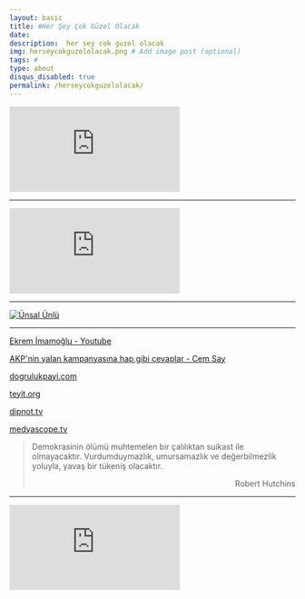 ```yaml
---
layout: basic
title: #Her Şey Çok Güzel Olacak
date: 
description:  her sey cok guzel olacak
img: herseycokguzelolacak.png # Add image post (optional)
tags: # 
type: about
disqus_disabled: true
permalink: /herseycokguzelolacak/
---
```

<div class="container-youtube">
<iframe src="https://www.youtube.com/embed/wpeD_cimUs0" 
frameborder="0" allowfullscreen class="video"></iframe>
</div>

***

<div class="container-youtube">
<iframe src="https://www.youtube.com/embed/XOS0b9l5nH8" 
frameborder="0" allowfullscreen class="video"></iframe>
</div>

***

[![Ünsal Ünlü]({{site.baseurl}}/assets/img/unsalunlu.png)](https://www.youtube.com/channel/UCzJMy0X4vYivbZHkNccpPhQ/featured)

***


[Ekrem İmamoğlu  -  Youtube](https://www.youtube.com/user/ekremimamolu/videos)


[AKP'nin yalan kampanyasına hap gibi cevaplar - Cem Say](https://odatv.com/akpnin-yalan-kampanyasina-hap-gibi-cevaplar-12051946.html)

[dogrulukpayi.com](https://www.dogrulukpayi.com/)

[teyit.org](https://teyit.org/)

[dipnot.tv](https://dipnot.tv/)

[medyascope.tv](https://medyascope.tv/)



> Demokrasinin ölümü muhtemelen bir çalılıktan suikast ile olmayacaktır. 
> Vurdumduymazlık, umursamazlık ve değerbilmezlik yoluyla, yavaş bir tükeniş olacaktır.
> <p align="right"> Robert Hutchins</p>


***

<div class="container-youtube">
<iframe src="https://www.youtube.com/watch?v=9dSknRGLDX8" 
frameborder="0" allowfullscreen class="video"></iframe>
</div>
